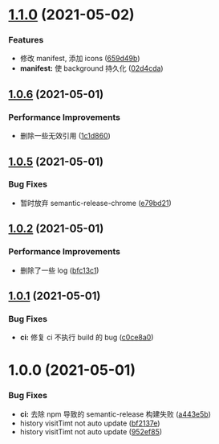 # [1.1.0](https://github.com/MrLth/extension/compare/v1.0.6...v1.1.0) (2021-05-02)


### Features

* 修改 manifest, 添加 icons ([659d49b](https://github.com/MrLth/extension/commit/659d49b4bc7eba89c4456b8d8614d5a367d326a3))
* **manifest:** 使 background 持久化 ([02d4cda](https://github.com/MrLth/extension/commit/02d4cda1ccea3c83ac74f8b1adb4f24f930028f5))

## [1.0.6](https://github.com/MrLth/extension/compare/v1.0.5...v1.0.6) (2021-05-01)


### Performance Improvements

* 删除一些无效引用 ([1c1d860](https://github.com/MrLth/extension/commit/1c1d860c5c37a360b825f55e8406db93026597c7))

## [1.0.5](https://github.com/MrLth/extension/compare/v1.0.4...v1.0.5) (2021-05-01)


### Bug Fixes

* 暂时放弃 semantic-release-chrome ([e79bd21](https://github.com/MrLth/extension/commit/e79bd21ab368e5a542b92d3afecc032c57d86e08))

## [1.0.2](https://github.com/MrLth/extension/compare/v1.0.1...v1.0.2) (2021-05-01)


### Performance Improvements

* 删除了一些 log ([bfc13c1](https://github.com/MrLth/extension/commit/bfc13c14ebd6fb1459e91478301f51d3aba754bd))

## [1.0.1](https://github.com/MrLth/extension/compare/v1.0.0...v1.0.1) (2021-05-01)


### Bug Fixes

* **ci:** 修复 ci 不执行 build 的 bug ([c0ce8a0](https://github.com/MrLth/extension/commit/c0ce8a06df4b141ab7cdbd70521cc3132f884503))

# 1.0.0 (2021-05-01)


### Bug Fixes

* **ci:** 去除 npm 导致的 semantic-release 构建失败 ([a443e5b](https://github.com/MrLth/extension/commit/a443e5b00e852507429d666f236306614006bbb9))
* history visitTimt not auto update ([bf2137e](https://github.com/MrLth/extension/commit/bf2137e229151f37b5d963ba64a3e0f9e3d34d3c))
* history visitTimt not auto update ([952ef85](https://github.com/MrLth/extension/commit/952ef858db1b01d70f7ff8e7aa42045f46c9ecce))
